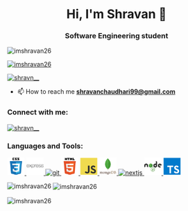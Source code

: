 <h1 align="center">Hi, I'm Shravan 👋</h1>
<h3 align="center">Software Engineering student</h3>

<p align="left"> <img src="https://komarev.com/ghpvc/?username=imshravan26&label=Profile%20views&color=0e75b6&style=flat" alt="imshravan26" /> </p>

<p align="left"> <a href="https://github.com/ryo-ma/github-profile-trophy"><img src="https://github-profile-trophy.vercel.app/?username=imshravan26" alt="imshravan26" /></a> </p>

<p align="left"> <a href="https://twitter.com/shravn__" target="blank"><img src="https://img.shields.io/twitter/follow/shravn__?logo=twitter&style=for-the-badge" alt="shravn__" /></a> </p>

- 📫 How to reach me **shravanchaudhari99@gmail.com**

<h3 align="left">Connect with me:</h3>
<p align="left">
<a href="https://twitter.com/shravn__" target="blank"><img align="center" src="https://raw.githubusercontent.com/rahuldkjain/github-profile-readme-generator/master/src/images/icons/Social/twitter.svg" alt="shravn__" height="30" width="40" /></a>
</p>

<h3 align="left">Languages and Tools:</h3>
<p align="left"> <a href="https://www.w3schools.com/css/" target="_blank" rel="noreferrer"> <img src="https://raw.githubusercontent.com/devicons/devicon/master/icons/css3/css3-original-wordmark.svg" alt="css3" width="40" height="40"/> </a> <a href="https://expressjs.com" target="_blank" rel="noreferrer"> <img src="https://raw.githubusercontent.com/devicons/devicon/master/icons/express/express-original-wordmark.svg" alt="express" width="40" height="40"/> </a> <a href="https://git-scm.com/" target="_blank" rel="noreferrer"> <img src="https://www.vectorlogo.zone/logos/git-scm/git-scm-icon.svg" alt="git" width="40" height="40"/> </a> <a href="https://www.w3.org/html/" target="_blank" rel="noreferrer"> <img src="https://raw.githubusercontent.com/devicons/devicon/master/icons/html5/html5-original-wordmark.svg" alt="html5" width="40" height="40"/> </a> <a href="https://developer.mozilla.org/en-US/docs/Web/JavaScript" target="_blank" rel="noreferrer"> <img src="https://raw.githubusercontent.com/devicons/devicon/master/icons/javascript/javascript-original.svg" alt="javascript" width="40" height="40"/> </a> <a href="https://www.mongodb.com/" target="_blank" rel="noreferrer"> <img src="https://raw.githubusercontent.com/devicons/devicon/master/icons/mongodb/mongodb-original-wordmark.svg" alt="mongodb" width="40" height="40"/> </a> <a href="https://nextjs.org/" target="_blank" rel="noreferrer"> <img src="https://cdn.worldvectorlogo.com/logos/nextjs-2.svg" alt="nextjs" width="40" height="40"/> </a> <a href="https://nodejs.org" target="_blank" rel="noreferrer"> <img src="https://raw.githubusercontent.com/devicons/devicon/master/icons/nodejs/nodejs-original-wordmark.svg" alt="nodejs" width="40" height="40"/> </a> <a href="https://www.typescriptlang.org/" target="_blank" rel="noreferrer"> <img src="https://raw.githubusercontent.com/devicons/devicon/master/icons/typescript/typescript-original.svg" alt="typescript" width="40" height="40"/> </a> </p>

<p><img align="left" src="https://github-readme-stats.vercel.app/api/top-langs?username=imshravan26&show_icons=true&locale=en&layout=compact" alt="imshravan26" /></p>

<p>&nbsp;<img align="center" src="https://github-readme-stats.vercel.app/api?username=imshravan26&show_icons=true&locale=en" alt="imshravan26" /></p>

<p><img align="center" src="https://github-readme-streak-stats.herokuapp.com/?user=imshravan26&" alt="imshravan26" /></p>
